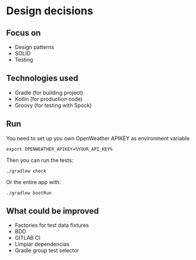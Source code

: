 # Design decisions

## Focus on
- Design patterns
- SOLID
- Testing

## Technologies used
- Gradle (for building project)
- Kotlin (for production code)
- Groovy (for testing with Spock)

## Run

You need to set up you own OpenWeather APIKEY as environment variable

```shell
export OPENWEATHER_APIKEY=%YOUR_API_KEY%
```

Then you can run the tests:

```shell
./gradlew check
```

Or the entire app with:

```shell
./gradlew bootRun
```

## What could be improved

- Factories for test data fixtures
- BDD 
- GITLAB CI
- Limpiar dependencias
- Gradle group test selector 